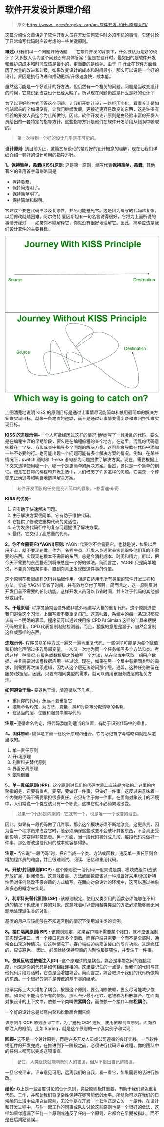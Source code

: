 # 软件开发设计原理介绍

> 原文:[https://www . geesforgeks . org/an-软件开发-设计-原理入门/](https://www.geeksforgeeks.org/an-introduction-to-software-development-design-principles/)

这篇介绍性文章讲述了软件开发人员在开发任何软件时必须牢记的事情。它还讨论了日常编写代码时应该考虑的一些关键原则。

**概述:**
让我们以一个问题开始话题——在软件开发的背景下，什么被认为是好的设计？
大多数人认为这个问题没有具体答案！但是在设计时，最突出的是软件开发和维护的成本和时间应该是最小的，更重要的是维护。由于 IT 行业在软件方面经历了大量的改进和升级，如果改变设计的成本和时间最小，那么可以说是一个好的设计。原因是执行改进和推动更新/升级速度快，成本低。

虽然这可能是一个好设计的好方法，但仍然有一个相关的问题，问题是当改变设计的时候，它意识到改变设计已经太晚了。所以现在问题仍然是什么是好的设计？

为了以更好的方式回答这个问题，让我们开始让设计一路经历变化，看看设计是如何站起来的？如果没有，让我们继续发展，更接近更容易改变的东西，这是许多有经验的开发人员迄今为止所做的。因此，软件开发设计原则是由经验丰富的开发人员给出的一套特定的指导方针，这些指导方针是他们在软件开发阶段从错误中吸取的。

> 第一次得到一个好的设计几乎是不可能的。

**设计原则:**
到目前为止，这篇文章谈论的是对好的设计概念的理解，现在让我们详细介绍一套好的设计可用的指导方针。

**1。保持简单，愚蠢(KISS)原则:**
这是第一原则，缩写代表**保持简单，愚蠢**。其他著名的备用首字母缩略词是

*   保持愚蠢。
*   保持简洁明了。
*   保持简单明了。
*   保持简单和聪明。

它建议不要在代码中涉及复杂性，并尽可能避免它。这是因为编写的代码越复杂，以后修改就越困难。阿尔伯特·爱因斯坦有一句名言说得很好，它将为上面所说的事情开绿灯——如果你不能解释它，你就没有很好地理解它。因此，简单应该是我们设计软件的主要目标。

![](img/e22ece06b1c0f0ea7f25f2a4c1cde953.png)

上图清楚地说明 KISS 的原则目标是通过让事情尽可能简单和使用最简单的解决方案来实现目标，就像一条笔直的道路，而不是通过让事情变得复杂和来回挣扎来实现目标。

**KISS 的违规示例–**
一个人可能经历过这样的情况:他/她写了一段凌乱的代码，要么是在编程生涯的早期阶段，要么是在编程旅程的某个地方。在这里，混乱的代码意味着在一个块、方法或类中编写多个问题的解决方案。这可能会导致在代码中添加一些不必要的行。也可能出现一个问题可能有多个解决方案的情况。例如，在某些情况下，switch 语句和 if-else 语句都为问题提供了解决方案。现在，需要根据上下文来选择使用哪一个，哪一个是更简单的解决方案。当然，这只是一个简单的例证。但是在日常的编程和开发生活中，人们经历了许多这样的问题。它需要一个停顿来正确思考和明智地选择解决方案。

> 软件开发团队的任务是设计简单的假象。–格雷迪·布奇

**KISS 的优势–**

1.  它有助于快速解决问题。
2.  由于解决方案很简单，它有助于维护代码。
3.  它提供了修改或重构代码的灵活性。
4.  它为发热代码行中的复杂问题提供了解决方案。
5.  最终，它交付了高质量的代码。

**2。你不会需要它(YAGNI)原则:**
YAGNI 代表你不会需要它。也就是说，如果以后用不上，就不要现在做。作为一名程序员，开发人员通常会实现很多他们真的不需要的东西。实现现在根本不需要的东西，总是会消耗成本、时间和精力。所以，把今天不需要的东西推迟到将来总是一个好的做法。简而言之，YAGNI 只是简单地说，不要真的做某件事，直到你真正发现做这件事的价值。

这个原则在极限编程(XP)背后起作用，但是它适用于所有类型的软件开发过程和方法。实施 YAGNI 节省了时间，并有效地交付了项目。简而言之，这一原则反对开发目前不需要的任何功能。这样开发人员可以节省时间，并专注于代码的其他部分或组件。

**3。干燥原理:**
程序员通常会意外或非意外地编写大量的重复代码。这个原则迫使我们避免这个习惯。上面写着不要重复自己。这意味着，系统中的每一条知识都应该有一个明确的表示。程序员可以通过使用像 CPD 和 Simian 这样的工具来摆脱代码的重复。CPD 代表复制粘贴检测器。而且，猿猴的意思是猴子，自然会复制这样或那样的东西。

**违规示例–**
程序员以多种方式一遍又一遍地重复代码。一些例子可能是为每个赋值和初始化声明过多的局部变量。一次又一次地为同一个任务编写多个方法和类。考虑这样一种情况:在服务或数据层之外编写一个方法，从存储库中获取一组用户数据，并且需要对该组数据应用一些过滤。现在，如果在另一个层中有相同类型的需求，则需要再次编写逻辑，因为从这个层无法访问那个层。通常，这种任务驻留在服务/数据层。因此，只要有相同类型的需求，就可以调用该服务或层的相关方法。

**如何避免干燥–**
要避免干燥，请遵循以下几点。

*   重用你的代码，永远不要重复它
*   遵循命名约定，为方法、变量、类和对象等分配清晰的名称。
*   在适当的层、位置和服务中编写代码

**注意–**
遵循命名约定，将代码添加到适当的位置，有助于识别代码中的重复。

**4。固体原理:**
固体是下面一组设计原理的组合，它的助记首字母缩略词就是从这里取的。

1.  单一责任原则
2.  开/闭原理
3.  利斯科夫替代原则
4.  界面分离原理
5.  依赖倒置

**5。单一责任原则(SRP) :**
这个原则说我们的代码本质上应该是内聚的。这里的内聚指的是，它要有重点，要窄，要做好一件事，只做好一件事。这反过来意味着一个内聚的代码不需要承担很多责任，它只专注于做一件事。在面向对象设计的环境中，人们常说一个类应该只有一个职责，这样它就不必频繁地改变。

> 如果一个代码是内聚的，它就有一个，也是唯一一个改变的理由。

因此，如果有一段代码做了几件事，那么这个模块必须不断地改变，这更昂贵，因为当一个程序员来改变它时，他必须确保这些改变不会破坏其他东西，不会真正受到影响，这变得非常昂贵。另一方面，当一段代码被分成几段，每段代码只做好一件事，那么修改这段代码的成本就容易得多。

**注意–**
当它说“一段代码”时，把它当成一个类、方法或函数。违反单一责任原则会增加程序员的难度，并且很难测试、阅读、记忆和重用代码。

**6。开放/封闭原则(OCP) :**
这个原则说一段代码(一般来说是类、模块或组件)应该开放扩展，封闭修改。这意味着类、方法或函数应该以一种准备好采用/添加新特性但对任何修改不感兴趣的方式编写。在面向对象设计的环境中，这可以通过抽象和多态的概念来实现。

**7。利斯科夫替代原则(LSP) :**
该原则规定，使用父类引用的函数必须能够在不知道的情况下也使用子类的对象。这意味着可以使用超类类型的方法必须能够毫无问题地处理派生类的对象。

基类的用户应该能够在不知道区别的情况下使用派生类的实例。

**8。接口隔离原则(ISP) :**
该原则规定，如果客户端不需要某个接口，就不应该强制其实现该接口。当一个接口包含多个函数，而客户端只需要一个而不是全部时，通常会出现这种情况。在这种情况下，客户端被迫实现该接口的所有功能。这是疯狂的，应该避免。
因此，必须始终保持界面的内聚性和狭窄性，并专注于一件事。

**9。依赖反转或依赖注入(DI) :**
这个原理讲的是耦合。耦合是事物之间的连接程度，也就是你的代码是如何相互连接的。这里要记住的一点是，当我们的代码与其他代码片段对话时，它总是会增加耦合。简而言之，耦合取决于我们的代码所依赖的东西。一个很好的例子是传统的基于类的继承。

继承实际上大大增加了耦合。按照这个原则，要么消除依赖，要么尽可能减少依赖。如果你不能消除所有的依赖，那么至少最小化它，这被称为松散耦合。在面向对象设计的上下文中，依赖一个类叫做**紧耦合**，而依赖一个接口叫做**松耦合**。

一个好的设计总是以高内聚和松散耦合而告终

该原则与 OCP 原则协同工作，为了避免 OCP 违反，使用依赖倒置原则。面向依赖注入的框架，比如 Spring，就是这个原则的一个真实例子和实现

**回顾–**
这不是一个设计原则，而是许多开发人员或公司遵循的良好实践。一旦软件或组件的开发完成，在推进到下一阶段之前，必须进行代码评审过程。你的团队中的任何人都可以完成这项审查。

> 记住，人类很快就能判断别人的错误，但从不指出自己的错误。

一旦它被评审，评审意见可用，远离我们的自我，看一看它，如果需要的话进行修改。

**结论:**
以上是一些高度讨论的设计原则，这些原则极其重要，有助于我们避免重复代码、工作，并帮助我们将复杂性保持在尽可能低的水平。所以你可以在我们的日常编码生活中应用这些原则，无论你是在开发一个软件还是它的一个组件。在设计和开发过程中，与你一起工作的同事或队友讨论这些原则也是一个很好的做法，这样如果你遗漏了任何一个原则或违反了任何一个原则，它都会在早期被指出，而不是在后期犯错误。
